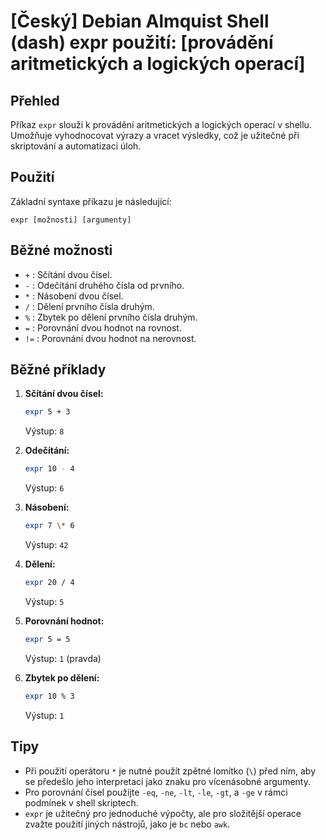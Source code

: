 # [Český] Debian Almquist Shell (dash) expr použití: [provádění aritmetických a logických operací]

## Přehled
Příkaz `expr` slouží k provádění aritmetických a logických operací v shellu. Umožňuje vyhodnocovat výrazy a vracet výsledky, což je užitečné při skriptování a automatizaci úloh.

## Použití
Základní syntaxe příkazu je následující:

```
expr [možnosti] [argumenty]
```

## Běžné možnosti
- `+` : Sčítání dvou čísel.
- `-` : Odečítání druhého čísla od prvního.
- `*` : Násobení dvou čísel.
- `/` : Dělení prvního čísla druhým.
- `%` : Zbytek po dělení prvního čísla druhým.
- `=` : Porovnání dvou hodnot na rovnost.
- `!=` : Porovnání dvou hodnot na nerovnost.

## Běžné příklady
1. **Sčítání dvou čísel:**
   ```sh
   expr 5 + 3
   ```
   Výstup: `8`

2. **Odečítání:**
   ```sh
   expr 10 - 4
   ```
   Výstup: `6`

3. **Násobení:**
   ```sh
   expr 7 \* 6
   ```
   Výstup: `42`

4. **Dělení:**
   ```sh
   expr 20 / 4
   ```
   Výstup: `5`

5. **Porovnání hodnot:**
   ```sh
   expr 5 = 5
   ```
   Výstup: `1` (pravda)

6. **Zbytek po dělení:**
   ```sh
   expr 10 % 3
   ```
   Výstup: `1`

## Tipy
- Při použití operátoru `*` je nutné použít zpětné lomítko (`\`) před ním, aby se předešlo jeho interpretaci jako znaku pro vícenásobné argumenty.
- Pro porovnání čísel použijte `-eq`, `-ne`, `-lt`, `-le`, `-gt`, a `-ge` v rámci podmínek v shell skriptech.
- `expr` je užitečný pro jednoduché výpočty, ale pro složitější operace zvažte použití jiných nástrojů, jako je `bc` nebo `awk`.